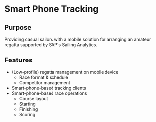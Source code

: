 # Smart Phone Tracking
##  Purpose

Providing casual sailors with a mobile solution for arranging an amateur regatta supported by SAP's Sailing Analytics.

## Features
* (Low-profile) regatta management on mobile device 
    * Race format & schedule
    * Competitor management
* Smart-phone-based tracking clients
* Smart-phone-based race operations
    * Course layout
    * Starting
    * Finishing
    * Scoring